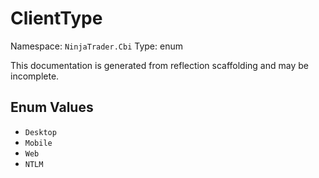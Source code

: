 # ClientType

Namespace: `NinjaTrader.Cbi`
Type: enum

This documentation is generated from reflection scaffolding and may be incomplete.

## Enum Values
- `Desktop`
- `Mobile`
- `Web`
- `NTLM`
